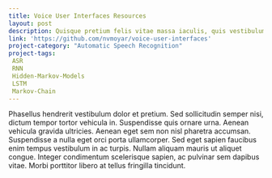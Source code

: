 ```yaml
---
title: Voice User Interfaces Resources
layout: post
description: Quisque pretium felis vitae massa iaculis, quis vestibulum nunc hendrerit. Nullam nisi erat, rutrum a erat eget, rhoncus eleifend ex. Phasellus gravida libero ac commodo hendrerit. Fusce mollis egestas turpis, ut ultricies arcu consequat sed. Pellentesque fringilla vulputate efficitur.
link: 'https://github.com/nvmoyar/voice-user-interfaces'
project-category: "Automatic Speech Recognition"
project-tags:
 ASR
 RNN 
 Hidden-Markov-Models
 LSTM
 Markov-Chain
---
```

Phasellus hendrerit vestibulum dolor et pretium. Sed sollicitudin semper nisi, dictum tempor tortor vehicula in. Suspendisse quis ornare urna. Aenean vehicula gravida ultricies. Aenean eget sem non nisl pharetra accumsan. Suspendisse a nulla eget orci porta ullamcorper. Sed eget sapien faucibus enim tempus vestibulum in ac turpis. Nullam aliquam mauris ut aliquet congue. Integer condimentum scelerisque sapien, ac pulvinar sem dapibus vitae. Morbi porttitor libero at tellus fringilla tincidunt.